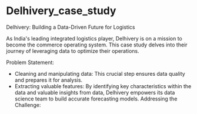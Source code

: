 # Delhivery_case_study
Delhivery: Building a Data-Driven Future for Logistics

As India's leading integrated logistics player, Delhivery is on a mission to become the commerce operating system.  This case study delves into their journey of leveraging data to optimize their operations.

Problem Statement:

* Cleaning and manipulating data: This crucial step ensures data quality and prepares it for analysis.
* Extracting valuable features: By identifying key characteristics within the data and valuable insights from data, Delhivery empowers its data science team to build accurate forecasting models.
Addressing the Challenge:

